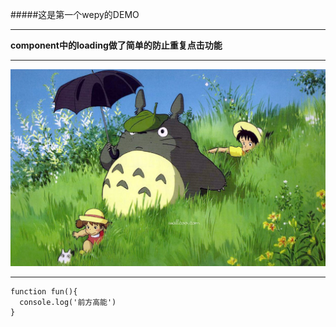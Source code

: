 #####这是第一个wepy的DEMO

----------------------
**component中的loading做了简单的防止重复点击功能**

**********************
![龙猫](./src/img/1.jpg "I like Totoro")

____________
````
function fun(){
  console.log('前方高能')
}
````
